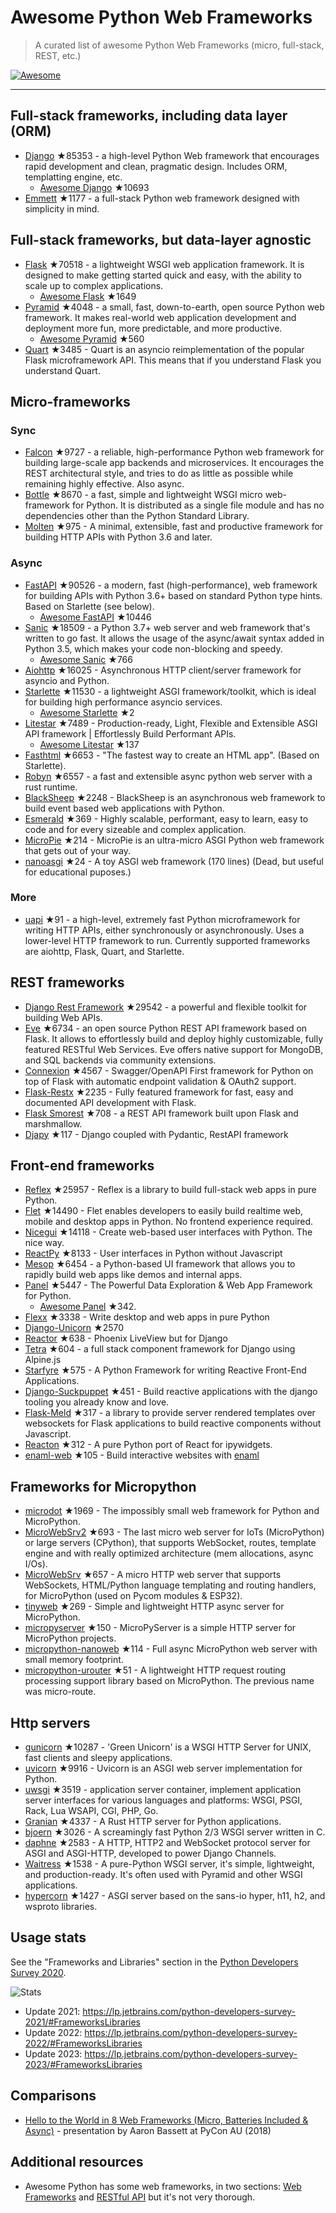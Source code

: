 # Awesome Python Web Frameworks


> A curated list of awesome Python Web Frameworks (micro, full-stack, REST, etc.)


[![Awesome](https://awesome.re/badge.svg)](https://awesome.re)

---

## Full-stack frameworks, including data layer (ORM)


- [Django](https://github.com/django/django) ★85353 - a high-level Python Web framework that encourages rapid development and clean, pragmatic design. Includes ORM, templatting engine, etc.
  - [Awesome Django](https://github.com/wsvincent/awesome-django) ★10693
- [Emmett](https://github.com/emmett-framework/emmett) ★1177 - a full-stack Python web framework designed with simplicity in mind.

## Full-stack frameworks, but data-layer agnostic

- [Flask](https://github.com/pallets/flask) ★70518 - a lightweight WSGI web application framework. It is designed to make getting started quick and easy, with the ability to scale up to complex applications.
  - [Awesome Flask](https://github.com/mjhea0/awesome-flask) ★1649
- [Pyramid](https://github.com/Pylons/pyramid) ★4048 - a small, fast, down-to-earth, open source Python web framework. It makes real-world web application development and deployment more fun, more predictable, and more productive.
  - [Awesome Pyramid](https://github.com/uralbash/awesome-pyramid) ★560
- [Quart](https://github.com/pallets/quart) ★3485 - Quart is an asyncio reimplementation of the popular Flask microframework API. This means that if you understand Flask you understand Quart.

## Micro-frameworks

### Sync

- [Falcon](https://github.com/falconry/falcon) ★9727 - a reliable, high-performance Python web framework for building large-scale app backends and microservices. It encourages the REST architectural style, and tries to do as little as possible while remaining highly effective. Also async.
- [Bottle](https://github.com/bottlepy/bottle) ★8670 - a fast, simple and lightweight WSGI micro web-framework for Python. It is distributed as a single file module and has no dependencies other than the Python Standard Library.
- [Molten](https://github.com/Bogdanp/molten) ★975 - A minimal, extensible, fast and productive framework for building HTTP APIs with Python 3.6 and later.

### Async

- [FastAPI](https://github.com/tiangolo/fastapi) ★90526 - a modern, fast (high-performance), web framework for building APIs with Python 3.6+ based on standard Python type hints. Based on Starlette (see below).
  - [Awesome FastAPI](https://github.com/mjhea0/awesome-fastapi) ★10446
- [Sanic](https://github.com/sanic-org/sanic) ★18509 - a Python 3.7+ web server and web framework that's written to go fast. It allows the usage of the async/await syntax added in Python 3.5, which makes your code non-blocking and speedy.
  - [Awesome Sanic](https://github.com/mekicha/awesome-sanic) ★766
- [Aiohttp](https://github.com/aio-libs/aiohttp) ★16025 - Asynchronous HTTP client/server framework for asyncio and Python.
- [Starlette](https://github.com/encode/starlette) ★11530 - a lightweight ASGI framework/toolkit, which is ideal for building high performance asyncio services.
  - [Awesome Starlette](https://github.com/sfermigier/awesome-starlette) ★2
- [Litestar](https://github.com/litestar-org/litestar) ★7489 - Production-ready, Light, Flexible and Extensible ASGI API framework | Effortlessly Build Performant APIs.
  - [Awesome Litestar](https://github.com/litestar-org/awesome-litestar) ★137
- [Fasthtml](https://github.com/AnswerDotAI/fasthtml) ★6653 - "The fastest way to create an HTML app". (Based on Starlette).
- [Robyn](https://github.com/sansyrox/robyn) ★6557 - a fast and extensible async python web server with a rust runtime.
- [BlackSheep](https://github.com/Neoteroi/BlackSheep) ★2248 - BlackSheep is an asynchronous web framework to build event based web applications with Python.
- [Esmerald](https://github.com/dymmond/esmerald) ★369 - Highly scalable, performant, easy to learn, easy to code and for every sizeable and complex application.
- [MicroPie](https://github.com/patx/micropie) ★214 - MicroPie is an ultra-micro ASGI Python web framework that gets out of your way.
- [nanoasgi](https://github.com/qweeze/nanoasgi) ★24 - A toy ASGI web framework (170 lines) (Dead, but useful for educational puposes.)


### More

- [uapi](https://github.com/Tinche/uapi) ★91 - a high-level, extremely fast Python microframework for writing HTTP APIs, either synchronously or asynchronously. Uses a lower-level HTTP framework to run. Currently supported frameworks are aiohttp, Flask, Quart, and Starlette.


## REST frameworks

- [Django Rest Framework](https://github.com/encode/django-rest-framework) ★29542 - a powerful and flexible toolkit for building Web APIs.
- [Eve](https://github.com/pyeve/eve) ★6734 - an open source Python REST API framework based on Flask. It allows to effortlessly build and deploy highly customizable, fully featured RESTful Web Services. Eve offers native support for MongoDB, and SQL backends via community extensions.
- [Connexion](https://github.com/zalando/connexion) ★4567 - Swagger/OpenAPI First framework for Python on top of Flask with automatic endpoint validation & OAuth2 support.
- [Flask-Restx](https://github.com/python-restx/flask-restx) ★2235 - Fully featured framework for fast, easy and documented API development with Flask.
- [Flask Smorest](https://github.com/marshmallow-code/flask-smorest) ★708 - a REST API framework built upon Flask and marshmallow.
- [Djapy](https://github.com/Bishwas-py/djapy) ★117 - Django coupled with Pydantic, RestAPI framework


## Front-end frameworks

- [Reflex](https://github.com/reflex-dev/reflex) ★25957 - Reflex is a library to build full-stack web apps in pure Python.
- [Flet](https://github.com/flet-dev/flet) ★14490 - Flet enables developers to easily build realtime web, mobile and desktop apps in Python. No frontend experience required.
- [Nicegui](https://github.com/zauberzeug/nicegui) ★14118 - Create web-based user interfaces with Python. The nice way.
- [ReactPy](https://github.com/reactive-python/reactpy) ★8133 - User interfaces in Python without Javascript
- [Mesop](https://github.com/google/mesop) ★6454 - a Python-based UI framework that allows you to rapidly build web apps like demos and internal apps.
- [Panel](https://github.com/holoviz/panel) ★5447 - The Powerful Data Exploration & Web App Framework for Python.
  - [Awesome Panel](https://awesome-panel.org/) ★342.
- [Flexx](https://github.com/flexxui/flexx) ★3338 -  Write desktop and web apps in pure Python
- [Django-Unicorn](https://github.com/adamghill/django-unicorn) ★2570
- [Reactor](https://github.com/edelvalle/reactor) ★638 -  Phoenix LiveView but for Django
- [Tetra](https://github.com/tetra-framework/tetra) ★604 - a full stack component framework for Django using Alpine.js
- [Starfyre](https://github.com/sansyrox/starfyre) ★575 - A Python Framework for writing Reactive Front-End Applications.
- [Django-Suckpuppet](https://github.com/jonathan-s/django-sockpuppet) ★451 - Build reactive applications with the django tooling you already know and love.
- [Flask-Meld](https://github.com/mikeabrahamsen/Flask-Meld) ★317 - a library to provide server rendered templates over websockets for Flask applications to build reactive components without Javascript.
- [Reacton](https://github.com/widgetti/reacton) ★312 - A pure Python port of React for ipywidgets.
- [enaml-web](https://github.com/codelv/enaml-web) ★105 - Build interactive websites with [enaml](https://github.com/nucleic/enaml)

## Frameworks for Micropython

- [microdot](https://github.com/miguelgrinberg/microdot) ★1969 - The impossibly small web framework for Python and MicroPython.
- [MicroWebSrv2](https://github.com/jczic/MicroWebSrv2) ★693 - The last micro web server for IoTs (MicroPython) or large servers (CPython), that supports WebSocket, routes, template engine and with really optimized architecture (mem allocations, async I/Os).
- [MicroWebSrv](https://github.com/jczic/MicroWebSrv) ★657 - A micro HTTP web server that supports WebSockets, HTML/Python language templating and routing handlers, for MicroPython (used on Pycom modules & ESP32).
- [tinyweb](https://github.com/belyalov/tinyweb) ★269 - Simple and lightweight HTTP async server for MicroPython.
- [micropyserver](https://github.com/troublegum/micropyserver) ★150 - MicroPyServer is a simple HTTP server for MicroPython projects.
- [micropython-nanoweb](https://github.com/hugokernel/micropython-nanoweb) ★114 - Full async MicroPython web server with small memory footprint.
- [micropython-urouter](https://github.com/whales-chen/micropython-urouter) ★51 - A lightweight HTTP request routing processing support library based on MicroPython. The previous name was micro-route.

## Http servers

- [gunicorn](https://github.com/benoitc/gunicorn) ★10287 - 'Green Unicorn' is a WSGI HTTP Server for UNIX, fast clients and sleepy applications.
- [uvicorn](https://github.com/encode/uvicorn) ★9916 - Uvicorn is an ASGI web server implementation for Python.
- [uwsgi](https://github.com/unbit/uwsgi) ★3519 - application server container, implement application server interfaces for various languages and platforms: WSGI, PSGI, Rack, Lua WSAPI, CGI, PHP, Go.
- [Granian](https://github.com/emmett-framework/granian) ★4337 - A Rust HTTP server for Python applications.
- [bjoern](https://github.com/jonashaag/bjoern) ★3026 - A screamingly fast Python 2/3 WSGI server written in C.
- [daphne](https://github.com/django/daphne) ★2583 - A HTTP, HTTP2 and WebSocket protocol server for ASGI and ASGI-HTTP, developed to power Django Channels.
- [Waitress](https://github.com/Pylons/waitress) ★1538 - A pure-Python WSGI server, it's simple, lightweight, and production-ready. It's often used with Pyramid and other WSGI applications.
- [hypercorn](https://github.com/pgjones/hypercorn) ★1427 - ASGI server based on the sans-io hyper, h11, h2, and wsproto libraries.

## Usage stats

See the "Frameworks and Libraries" section in the [Python Developers Survey 2020](https://www.jetbrains.com/lp/python-developers-survey-2020/).

![Stats](https://raw.githubusercontent.com/sfermigier/awesome-python-web-frameworks/main/python-web-frameworks-usage.png)

- Update 2021: <https://lp.jetbrains.com/python-developers-survey-2021/#FrameworksLibraries>
- Update 2022: <https://lp.jetbrains.com/python-developers-survey-2022/#FrameworksLibraries>
- Update 2023: <https://lp.jetbrains.com/python-developers-survey-2023/#FrameworksLibraries>


## Comparisons

- [Hello to the World in 8 Web Frameworks (Micro, Batteries Included & Async)](https://noti.st/aaronbassett/lK9Ah7/hello-to-the-world-in-8-web-frameworks-micro-batteries-included-async) - presentation by Aaron Bassett at PyCon AU (2018)


## Additional resources

- Awesome Python has some web frameworks, in two sections: [Web Frameworks](https://github.com/vinta/awesome-python#web-frameworks) and [RESTful API](https://github.com/vinta/awesome-python#restful-api) but it's not very thorough.
